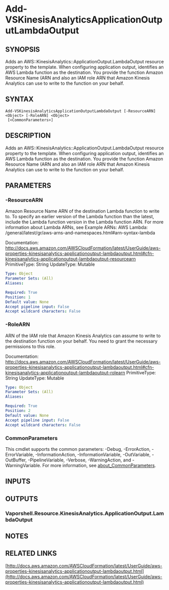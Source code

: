 # Add-VSKinesisAnalyticsApplicationOutputLambdaOutput

## SYNOPSIS
Adds an AWS::KinesisAnalytics::ApplicationOutput.LambdaOutput resource property to the template.
When configuring application output, identifies an AWS Lambda function as the destination.
You provide the function Amazon Resource Name (ARN and also an IAM role ARN that Amazon Kinesis Analytics can use to write to the function on your behalf.

## SYNTAX

```
Add-VSKinesisAnalyticsApplicationOutputLambdaOutput [-ResourceARN] <Object> [-RoleARN] <Object>
 [<CommonParameters>]
```

## DESCRIPTION
Adds an AWS::KinesisAnalytics::ApplicationOutput.LambdaOutput resource property to the template.
When configuring application output, identifies an AWS Lambda function as the destination.
You provide the function Amazon Resource Name (ARN and also an IAM role ARN that Amazon Kinesis Analytics can use to write to the function on your behalf.

## PARAMETERS

### -ResourceARN
Amazon Resource Name ARN of the destination Lambda function to write to.
To specify an earlier version of the Lambda function than the latest, include the Lambda function version in the Lambda function ARN.
For more information about Lambda ARNs, see Example ARNs: AWS Lambda: /general/latest/gr/aws-arns-and-namespaces.html#arn-syntax-lambda

Documentation: http://docs.aws.amazon.com/AWSCloudFormation/latest/UserGuide/aws-properties-kinesisanalytics-applicationoutput-lambdaoutput.html#cfn-kinesisanalytics-applicationoutput-lambdaoutput-resourcearn
PrimitiveType: String
UpdateType: Mutable

```yaml
Type: Object
Parameter Sets: (All)
Aliases:

Required: True
Position: 1
Default value: None
Accept pipeline input: False
Accept wildcard characters: False
```

### -RoleARN
ARN of the IAM role that Amazon Kinesis Analytics can assume to write to the destination function on your behalf.
You need to grant the necessary permissions to this role.

Documentation: http://docs.aws.amazon.com/AWSCloudFormation/latest/UserGuide/aws-properties-kinesisanalytics-applicationoutput-lambdaoutput.html#cfn-kinesisanalytics-applicationoutput-lambdaoutput-rolearn
PrimitiveType: String
UpdateType: Mutable

```yaml
Type: Object
Parameter Sets: (All)
Aliases:

Required: True
Position: 2
Default value: None
Accept pipeline input: False
Accept wildcard characters: False
```

### CommonParameters
This cmdlet supports the common parameters: -Debug, -ErrorAction, -ErrorVariable, -InformationAction, -InformationVariable, -OutVariable, -OutBuffer, -PipelineVariable, -Verbose, -WarningAction, and -WarningVariable. For more information, see [about_CommonParameters](http://go.microsoft.com/fwlink/?LinkID=113216).

## INPUTS

## OUTPUTS

### Vaporshell.Resource.KinesisAnalytics.ApplicationOutput.LambdaOutput
## NOTES

## RELATED LINKS

[http://docs.aws.amazon.com/AWSCloudFormation/latest/UserGuide/aws-properties-kinesisanalytics-applicationoutput-lambdaoutput.html](http://docs.aws.amazon.com/AWSCloudFormation/latest/UserGuide/aws-properties-kinesisanalytics-applicationoutput-lambdaoutput.html)

